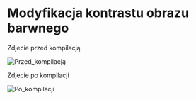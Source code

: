 # Modyfikacja kontrastu obrazu barwnego

Zdjecie przed kompilacją

![Przed_kompilacją](https://user-images.githubusercontent.com/79860696/122641903-6044d780-d108-11eb-80ec-a6313dda0f7b.jpg)

Zdjecie po kompilacji

![Po_kompilacji](https://user-images.githubusercontent.com/79860696/122641902-5cb15080-d108-11eb-9ff0-c12570d242e7.jpg)

